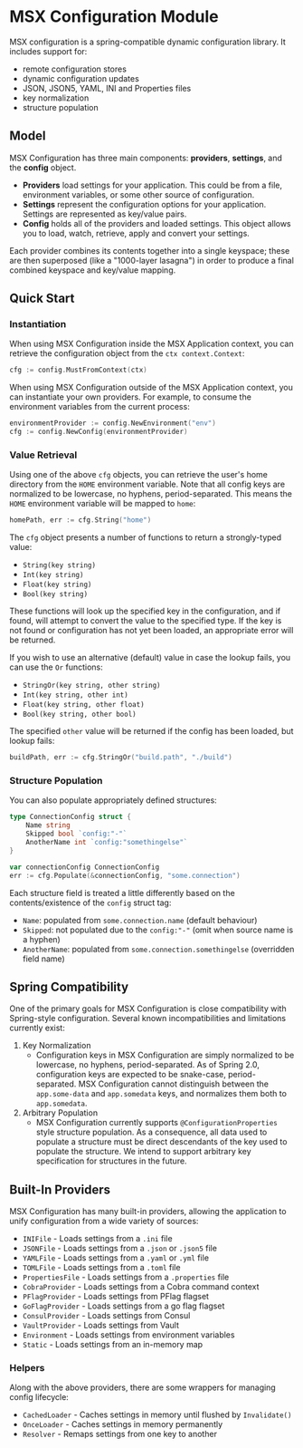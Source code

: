 # MSX Configuration Module

MSX configuration is a spring-compatible dynamic configuration library.  It includes support for:
  - remote configuration stores
  - dynamic configuration updates
  - JSON, JSON5, YAML, INI and Properties files 
  - key normalization 
  - structure population

## Model

MSX Configuration has three main components: **providers**, **settings**, and the **config** object. 
* **Providers** load settings for your application. This could be from a file, environment variables, or some other source of configuration.
* **Settings** represent the configuration options for your application. Settings are represented as key/value pairs. 
* **Config** holds all of the providers and loaded settings. This object allows you to load, watch, retrieve, apply and convert your settings.

Each provider combines its contents together into a single keyspace; these are then superposed (like a "1000-layer lasagna") in order to produce a final combined keyspace and key/value mapping.

## Quick Start

### Instantiation

When using MSX Configuration inside the MSX Application context, you can retrieve the configuration object from the `ctx context.Context`:

```go
cfg := config.MustFromContext(ctx)
```

When using MSX Configuration outside of the MSX Application context, you can instantiate your own providers.  For example, to consume the environment variables from the current process:

```go
environmentProvider := config.NewEnvironment("env")
cfg := config.NewConfig(environmentProvider)
```

### Value Retrieval

Using one of the above `cfg` objects, you can retrieve the user's home directory from the `HOME` environment variable.  Note that all config keys are normalized to be lowercase, no hyphens, period-separated.  This means the `HOME` environment variable will be mapped to `home`:

```go
homePath, err := cfg.String("home")
```

The `cfg` object presents a number of functions to return a strongly-typed value:
- `String(key string)`
- `Int(key string)`
- `Float(key string)`
- `Bool(key string)`

These functions will look up the specified key in the configuration, and if found, will attempt to convert the value to the specified type.  If the key is not found or configuration has not yet been loaded, an appropriate error will be returned.

If you wish to use an alternative (default) value in case the lookup fails, you can use the `Or` functions:
- `StringOr(key string, other string)`
- `Int(key string, other int)`
- `Float(key string, other float)`
- `Bool(key string, other bool)`

The specified `other` value will be returned if the config has been loaded, but lookup fails:
```go
buildPath, err := cfg.StringOr("build.path", "./build")
```

### Structure Population

You can also populate appropriately defined structures:

```go
type ConnectionConfig struct {
    Name string
    Skipped bool `config:"-"`
    AnotherName int `config:"somethingelse"`
}

var connectionConfig ConnectionConfig
err := cfg.Populate(&connectionConfig, "some.connection")
```

Each structure field is treated a little differently based on the contents/existence of the `config` struct tag:
- `Name`: populated from `some.connection.name` (default behaviour)
- `Skipped`: not populated due to the `config:"-"` (omit when source name is a hyphen)
- `AnotherName`: populated from `some.connection.somethingelse` (overridden field name)

## Spring Compatibility

One of the primary goals for MSX Configuration is close compatibility with Spring-style configuration.
Several known incompatibilities and limitations currently exist:
  1. Key Normalization
     - Configuration keys in MSX Configuration are simply normalized to be lowercase, no hyphens, period-separated. As of Spring 2.0, configuration keys are expected to be snake-case, period-separated. MSX Configuration cannot distinguish between the `app.some-data` and `app.somedata` keys, and normalizes them both to `app.somedata`.
  2. Arbitrary Population
       - MSX Configuration currently supports `@ConfigurationProperties` style structure population.  As a consequence, all data used to populate a structure must be direct descendants of the key used to populate the structure.  We intend to support arbitrary key specification for structures in the future.

## Built-In Providers 

MSX Configuration has many built-in providers, allowing the application to unify configuration from a wide variety of sources:

* `INIFile` - Loads settings from a `.ini` file
* `JSONFile`  - Loads settings from a `.json` or `.json5` file
* `YAMLFile` - Loads settings from a `.yaml` or `.yml` file
* `TOMLFile` - Loads settings from a `.toml` file
* `PropertiesFile` - Loads settings from a `.properties` file
* `CobraProvider` - Loads settings from a Cobra command context
* `PFlagProvider` - Loads settings from PFlag flagset
* `GoFlagProvider` - Loads settings from a go flag flagset
* `ConsulProvider` - Loads settings from Consul
* `VaultProvider` - Loads settings from Vault
* `Environment` - Loads settings from environment variables 
* `Static` - Loads settings from an in-memory map

### Helpers
Along with the above providers, there are some wrappers for managing config lifecycle:
* `CachedLoader` - Caches settings in memory until flushed by `Invalidate()`
* `OnceLoader` - Caches settings in memory permanently
* `Resolver` - Remaps settings from one key to another

